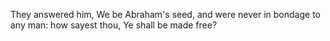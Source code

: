 They answered him, We be Abraham's seed, and were never in bondage to any man: how sayest thou, Ye shall be made free?
